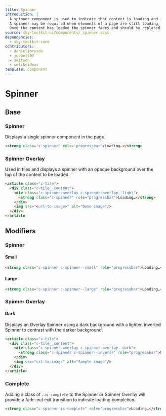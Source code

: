 ```yaml
---
title: Spinner
introduction: |
  A spinner component is used to indicate that content is loading and is particularly useful for dynamically loaded content displaying an animated circle graphic.
  A spinner may be required when elements of a page are still loading, or following a user interaction whilst new content is loaded.
  Once the content has loaded the spinner fades and should be replaced by the loaded content.
source: sky-toolkit-ui/components/_spinner.scss
dependencies:
  - sky-toolkit-core
contributors:
  - danieljbryson
  - joebell93
  - skitson
  - welikeideas
template: component
---
```


# Spinner

## Base

### Spinner

Displays a single spinner component in the page.

```html
<strong class='c-spinner' role='progressbar'>Loading…</strong>
```

### Spinner Overlay

Used in tiles and displays a spinner with an opaque background over the top of
the content to be loaded.

```html
<article class="c-tile">
  <div class="c-tile__content">
    <div class="c-spinner-overlay c-spinner-overlay--light">
      <strong class="c-spinner" role="progressbar">Loading…</strong>
    </div>
    <img src="<url-to-image>" alt="Demo image"/>
  </div>
</article
```

## Modifiers

### Spinner

#### Small 

```html
<strong class="c-spinner c-spinner--small" role="progressbar">Loading…</strong>
```

#### Large

```html
<strong class="c-spinner c-spinner--large" role="progressbar">Loading…</strong>
```

### Spinner Overlay

#### Dark

Displays an Overlay Spinner using a dark background with a lighter, inverted
Spinner to contrast with the darker background.

```html
<article class="c-tile">
  <div class="c-tile__content">
    <div class="c-spinner-overlay c-spinner-overlay--dark">
      <strong class="c-spinner c-spinner--inverse" role="progressbar">Loading…</strong>
    </div>
    <img src="url-to-image" alt="Sample image"/>
  </div>
</article>
```

### Complete

Adding a class of `.is-complete` to the Spinner or Spinner Overlay will provide
a fade-out exit transition to indicate loading completion.

```html
<strong class="c-spinner is-complete" role="progressbar">Loading…</strong>
```